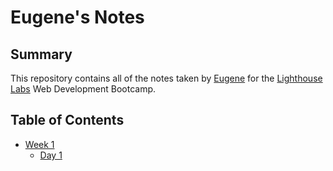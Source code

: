 # Eugene's Notes

## Summary
This repository contains all of the notes taken by [Eugene](https://github.com/Eugene-L-H) for the [Lighthouse Labs](https://www.lighthouselabs.ca) Web Development Bootcamp.

## Table of Contents
* [Week 1](/Week_1/)
    * [Day 1](/Week_1/Day_1/)